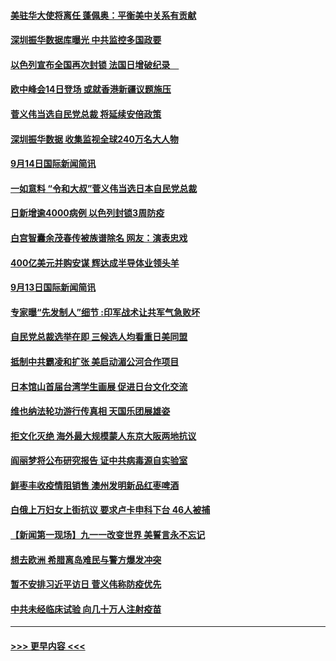 #### [美驻华大使将离任 蓬佩奥：平衡美中关系有贡献](../pages/prog202/a102940587.md?t=09150302) 
#### [深圳振华数据库曝光 中共监控多国政要](../pages/prog202/a102940492.md?t=09150302) 
#### [以色列宣布全国再次封锁 法国日增破纪录　](../pages/prog202/a102940561.md?t=09150302) 
#### [欧中峰会14日登场 或就香港新疆议题施压](../pages/prog202/a102940553.md?t=09150302) 
#### [菅义伟当选自民党总裁 将延续安倍政策](../pages/prog202/a102940521.md?t=09150302) 
#### [深圳振华数据 收集监视全球240万名大人物](../pages/prog202/a102940395.md?t=09150302) 
#### [9月14日国际新闻简讯](../pages/prog202/a102940261.md?t=09150302) 
#### [一如意料 “令和大叔”菅义伟当选日本自民党总裁](../pages/prog202/a102940192.md?t=09150302) 
#### [日新增逾4000病例 以色列封锁3周防疫](../pages/prog202/a102940126.md?t=09150302) 
#### [白宫智囊余茂春传被族谱除名 网友：演表忠戏](../pages/prog202/a102940151.md?t=09150302) 
#### [400亿美元并购安谋 辉达成半导体业领头羊](../pages/prog202/a102940117.md?t=09150302) 
#### [9月13日国际新闻简讯](../pages/prog202/a102940019.md?t=09150302) 
#### [专家曝“先发制人”细节 :印军战术让共军气急败坏](../pages/prog202/a102939939.md?t=09150302) 
#### [自民党总裁选举在即 三候选人均看重日美同盟](../pages/prog202/a102939990.md?t=09150302) 
#### [抵制中共霸凌和扩张 美启动湄公河合作项目](../pages/prog202/a102939959.md?t=09150302) 
#### [日本馆山首届台湾学生画展 促进日台文化交流](../pages/prog202/a102939951.md?t=09150302) 
#### [维也纳法轮功游行传真相 天国乐团展雄姿](../pages/prog202/a102939955.md?t=09150302) 
#### [拒文化灭绝 海外最大规模蒙人东京大阪两地抗议](../pages/prog202/a102939945.md?t=09150302) 
#### [阎丽梦将公布研究报告 证中共病毒源自实验室](../pages/prog202/a102939927.md?t=09150302) 
#### [鲜枣丰收疫情阻销售 澳州发明新品红枣啤酒](../pages/prog202/a102939893.md?t=09150302) 
#### [白俄上万妇女上街抗议 要求卢卡申科下台 46人被捕](../pages/prog202/a102939814.md?t=09150302) 
#### [【新闻第一现场】九一一改变世界 美誓言永不忘记](../pages/prog202/a102939739.md?t=09150302) 
#### [想去欧洲 希腊离岛难民与警方爆发冲突](../pages/prog202/a102939592.md?t=09150302) 
#### [暂不安排习近平访日 菅义伟称防疫优先](../pages/prog202/a102939599.md?t=09150302) 
#### [中共未经临床试验 向几十万人注射疫苗](../pages/prog202/a102939542.md?t=09150302) 

----
#### [ >>> 更早内容 <<< ](../indexes/prog202-earlier.md)
